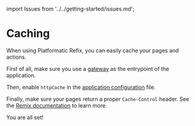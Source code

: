 import Issues from '../../getting-started/issues.md';

# Caching

When using Platformatic Refix, you can easily cache your pages and actions.

First of all, make sure you use a [gateway](../gateway/overview.md) as the entrypoint of the application.

Then, enable `httpCache` in the [application configuration](../runtime/configuration.md#httpcache) file.

Finally, make sure your pages return a proper `Cache-Control` header.
See the [Remix documentation](https://remix.run/docs/en/main/route/headers) to learn more.

You are all set!

<Issues />
